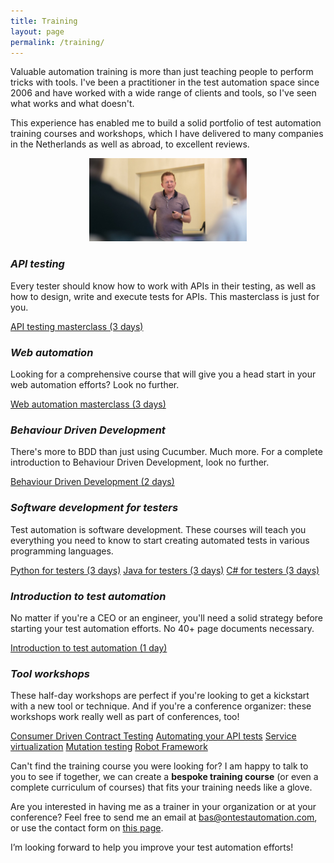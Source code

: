 ```yaml
---
title: Training
layout: page
permalink: /training/
---
```

Valuable automation training is more than just teaching people to perform tricks with tools. I've been a practitioner in the test automation space since 2006 and have worked with a wide range of clients and tools, so I've seen what works and what doesn't. 

This experience has enabled me to build a solid portfolio of test automation training courses and workshops, which I have delivered to many companies in the Netherlands as well as abroad, to excellent reviews.

<p align="center"><img alt="Bas teaching a workshop at the 2019 Romanian Testing Conference" src="/images/bas_teaching.png" width="50%"/></p>

### _**API testing**_

Every tester should know how to work with APIs in their testing, as well as how to design, write and execute tests for APIs. This masterclass is just for you.

<a href="/training/api-testing-masterclass/" class="btn btn--primary">API testing masterclass (3 days)</a>

### _**Web automation**_

Looking for a comprehensive course that will give you a head start in your web automation efforts? Look no further. 

<a href="/training/web-automation-masterclass/" class="btn btn--primary">Web automation masterclass (3 days)</a>

### **_Behaviour Driven Development_**

There's more to BDD than just using Cucumber. Much more. For a complete introduction to Behaviour Driven Development, look no further.

<a href="/training/behaviour-driven-development/" class="btn btn--primary">Behaviour Driven Development (2 days)</a>

### **_Software development for testers_**

Test automation is software development. These courses will teach you everything you need to know to start creating automated tests in various programming languages.

<a href="/training/python-for-testers/" class="btn btn--primary">Python for testers (3 days)</a>
<a href="/training/java-for-testers/" class="btn btn--primary">Java for testers (3 days)</a>
<a href="/training/csharp-for-testers/" class="btn btn--primary">C# for testers (3 days)</a>

### **_Introduction to test automation_**

No matter if you're a CEO or an engineer, you'll need a solid strategy before starting your test automation efforts. No 40+ page documents necessary.

<a href="/training/introduction-to-test-automation/" class="btn btn--primary">Introduction to test automation (1 day)</a>

### _**Tool workshops**_

These half-day workshops are perfect if you're looking to get a kickstart with a new tool or technique. And if you're a conference organizer: these workshops work really well as part of conferences, too!

<a href="/training/getting-started-with-consumer-driven-contract-testing/" class="btn btn--primary">Consumer Driven Contract Testing</a>
<a href="/training/automating-your-api-tests/" class="btn btn--primary">Automating your API tests</a>
<a href="/training/service-virtualization-with-wiremock/" class="btn btn--primary">Service virtualization</a>
<a href="/training/introduction-to-mutation-testing/" class="btn btn--primary">Mutation testing</a>
<a href="/training/test-automation-with-robot-framework/" class="btn btn--primary">Robot Framework</a>

Can't find the training course you were looking for? I am happy to talk to you to see if together, we can create a **bespoke training course** (or even a complete curriculum of courses) that fits your training needs like a glove.

Are you interested in having me as a trainer in your organization or at your conference? Feel free to send me an email at bas@ontestautomation.com, or use the contact form on [this page](/contact/).

I’m looking forward to help you improve your test automation efforts!